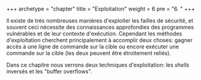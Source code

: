 +++
archetype = "chapter"
title = "Exploitation"
weight = 6
pre = "6. "
+++

Il existe de très nombreuses manières d'exploiter les failles de sécurité, et souvent ceci nécessite des connaissances approfondies des programmes vulnérables et de leur contexte d'exécution. Cependant les méthodes d'exploitation cherchent principalement à accomplir deux choses: gagner accès à une ligne de commande sur la cible ou encore exécuter une commande sur la cible (les deux peuvent être étroitement reliés).

Dans ce chapitre nous verrons deux techniques d'exploitation: les _shells_ inversés et les "buffer overflows".